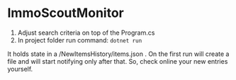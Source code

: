 # ImmoScoutMonitor

1. Adjust search criteria on top of the Program.cs
2. In project folder run command: `dotnet run`

It holds state in a /NewItemsHistory/items.json . On the first run will create a file and will start notifying only after that. So, check online your new entries yourself.
